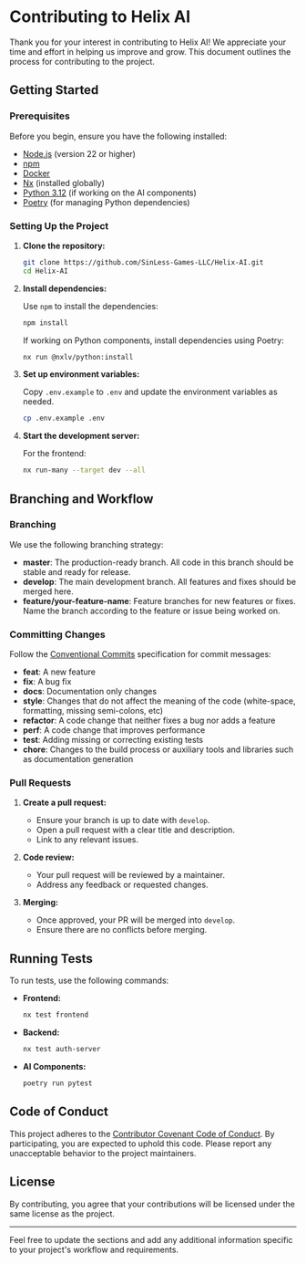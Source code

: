 # Contributing to Helix AI

Thank you for your interest in contributing to Helix AI! We appreciate your time and effort in helping us improve and grow. This document outlines the process for contributing to the project.

## Getting Started

### Prerequisites

Before you begin, ensure you have the following installed:

- [Node.js](https://nodejs.org/en/) (version 22 or higher)
- [npm](https://www.npmjs.com/)
- [Docker](https://www.docker.com/)
- [Nx](https://nx.dev/) (installed globally)
- [Python 3.12](https://www.python.org/) (if working on the AI components)
- [Poetry](https://python-poetry.org/) (for managing Python dependencies)

### Setting Up the Project

1. **Clone the repository:**

   ```bash
   git clone https://github.com/SinLess-Games-LLC/Helix-AI.git
   cd Helix-AI
   ```

2. **Install dependencies:**

   Use `npm` to install the dependencies:

   ```bash
   npm install
   ```

   If working on Python components, install dependencies using Poetry:

   ```bash
   nx run @nxlv/python:install
   ```

3. **Set up environment variables:**

   Copy `.env.example` to `.env` and update the environment variables as needed.

   ```bash
   cp .env.example .env
   ```

4. **Start the development server:**

   For the frontend:

   ```bash
   nx run-many --target dev --all
   ```

## Branching and Workflow

### Branching

We use the following branching strategy:

- **master**: The production-ready branch. All code in this branch should be stable and ready for release.
- **develop**: The main development branch. All features and fixes should be merged here.
- **feature/your-feature-name**: Feature branches for new features or fixes. Name the branch according to the feature or issue being worked on.

### Committing Changes

Follow the [Conventional Commits](https://www.conventionalcommits.org/) specification for commit messages:

- **feat**: A new feature
- **fix**: A bug fix
- **docs**: Documentation only changes
- **style**: Changes that do not affect the meaning of the code (white-space, formatting, missing semi-colons, etc)
- **refactor**: A code change that neither fixes a bug nor adds a feature
- **perf**: A code change that improves performance
- **test**: Adding missing or correcting existing tests
- **chore**: Changes to the build process or auxiliary tools and libraries such as documentation generation

### Pull Requests

1. **Create a pull request:**

   - Ensure your branch is up to date with `develop`.
   - Open a pull request with a clear title and description.
   - Link to any relevant issues.

2. **Code review:**

   - Your pull request will be reviewed by a maintainer.
   - Address any feedback or requested changes.

3. **Merging:**
   - Once approved, your PR will be merged into `develop`.
   - Ensure there are no conflicts before merging.

## Running Tests

To run tests, use the following commands:

- **Frontend:**

  ```bash
  nx test frontend
  ```

- **Backend:**

  ```bash
  nx test auth-server
  ```

- **AI Components:**

  ```bash
  poetry run pytest
  ```

## Code of Conduct

This project adheres to the [Contributor Covenant Code of Conduct](https://www.contributor-covenant.org/). By participating, you are expected to uphold this code. Please report any unacceptable behavior to the project maintainers.

## License

By contributing, you agree that your contributions will be licensed under the same license as the project.

---

Feel free to update the sections and add any additional information specific to your project's workflow and requirements.
